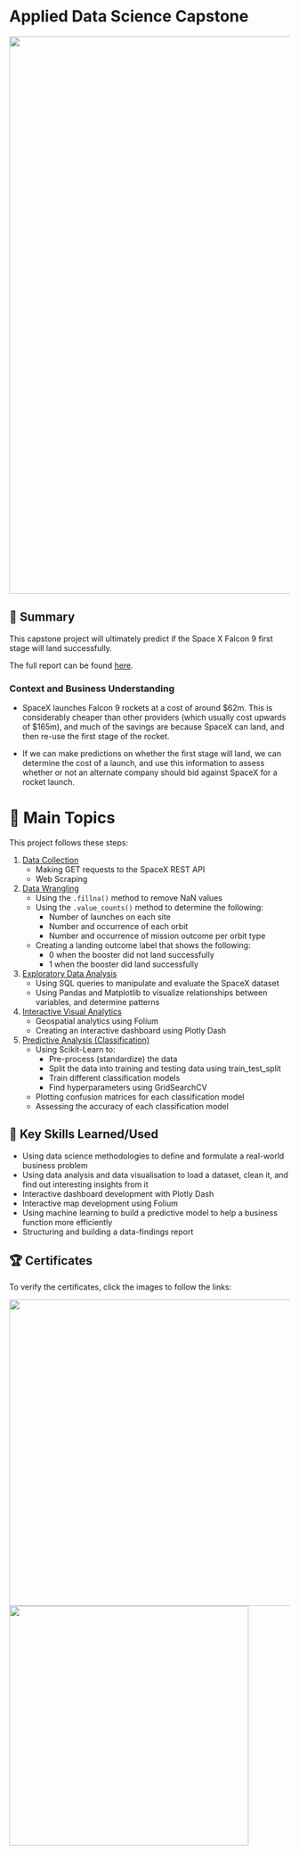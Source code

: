 # Applied Data Science Capstone

<img src="https://github.com/mauritsvzb/IBM-Data-Science-Professional-Certificate/assets/13508894/871fab26-6d14-44cc-b236-df2c64015ed0.png" width="1000" />

## 📄 Summary
This capstone project will ultimately predict if the Space X Falcon 9 first stage will land successfully.

The full report can be found [here](https://github.com/mauritsvzb/IBM-Data-Science-Professional-Certificate/blob/main/10.%20Applied%20Data%20Science%20Capstone/Maurits%20capstone%20project.pdf).

### Context and Business Understanding
* SpaceX launches Falcon 9 rockets at a cost of around $62m. This is considerably cheaper than other providers (which usually cost upwards of $165m), and much of the savings are because SpaceX can land, and then re-use the first stage of the rocket.

* If we can make predictions on whether the first stage will land, we can determine the cost of a launch, and use this information to assess whether or not an alternate company should bid against SpaceX for a rocket launch.

# 📑 Main Topics
This project follows these steps:

1. [Data Collection](https://github.com/mauritsvzb/IBM-Data-Science-Professional-Certificate/tree/main/10.%20Applied%20Data%20Science%20Capstone/1.%20Data%20Collection)
   * Making GET requests to the SpaceX REST API
   * Web Scraping
2. [Data Wrangling](https://github.com/mauritsvzb/IBM-Data-Science-Professional-Certificate/tree/main/10.%20Applied%20Data%20Science%20Capstone/2.%20Data%20Wrangling)
    * Using the `.fillna()` method to remove NaN values
    * Using the `.value_counts()` method to determine the following:
      * Number of launches on each site
      * Number and occurrence of each orbit
      * Number and occurrence of mission outcome per orbit type
    * Creating a landing outcome label that shows the following:
      * 0 when the booster did not land successfully
      * 1 when the booster did land successfully
3. [Exploratory Data Analysis](https://github.com/mauritsvzb/IBM-Data-Science-Professional-Certificate/tree/main/10.%20Applied%20Data%20Science%20Capstone/3.%20Exploratory%20Data%20Analysis)
    * Using SQL queries to manipulate and evaluate the SpaceX dataset
    * Using Pandas and Matplotlib to visualize relationships between variables, and determine patterns
4. [Interactive Visual Analytics](https://github.com/mauritsvzb/IBM-Data-Science-Professional-Certificate/tree/main/10.%20Applied%20Data%20Science%20Capstone/4.%20Interactive%20Visual%20Analytics)
    * Geospatial analytics using Folium
    * Creating an interactive dashboard using Plotly Dash
5. [Predictive Analysis (Classification)](https://github.com/mauritsvzb/IBM-Data-Science-Professional-Certificate/tree/main/10.%20Applied%20Data%20Science%20Capstone/5.%20Predictive%20Analysis%20(Classification))
    * Using Scikit-Learn to:
      * Pre-process (standardize) the data
      * Split the data into training and testing data using train_test_split
      * Train different classification models
      * Find hyperparameters using GridSearchCV
    * Plotting confusion matrices for each classification model
    * Assessing the accuracy of each classification model

## 🔑 Key Skills Learned/Used
* Using data science methodologies to define and formulate a real-world business problem
* Using data analysis and data visualisation to load a dataset, clean it, and find out interesting insights from it
* Interactive dashboard development with Plotly Dash
* Interactive map development using Folium
* Using machine learning to build a predictive model to help a business function more efficiently
* Structuring and building a data-findings report

## 🏆 Certificates
To verify the certificates, click the images to follow the links:

[<img src="https://github.com/mauritsvzb/IBM-Data-Science-Professional-Certificate/assets/13508894/a75d883f-7f41-4b27-ba34-8d85ebe028ca.png" width="550">](https://www.coursera.org/account/accomplishments/verify/FXYCBCHZUVKB) [<img src="https://github.com/mauritsvzb/IBM-Data-Science-Professional-Certificate/assets/13508894/98651d89-3bfc-43bd-95ee-689dfaa222bd.png" width="430">](https://www.credly.com/badges/ed60da25-5372-4e4a-81ad-afe94ac1374b/public_url)
